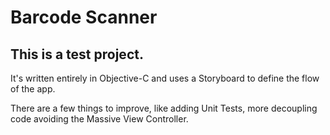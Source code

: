 # Barcode Scanner

## This is a test project. 

It's written entirely in Objective-C and uses a Storyboard to define the flow of the app. 

There are a few things to improve, like adding Unit Tests, more decoupling code avoiding the Massive View Controller. 
